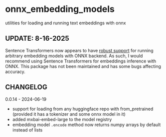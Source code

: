 # onnx_embedding_models
utilities for loading and running text embeddings with onnx

## UPDATE: 8-16-2025

Sentence Transformers now appears to have [robust support](https://sbert.net/docs/sentence_transformer/usage/efficiency.html#onnx) for running arbitrary embedding models with ONNX backend. As such, I would recommend using Sentence Transformers for embeddings inference with ONNX. This package has not been maintained and has some bugs affecting accuracy.

## CHANGELOG

0.0.14 - 2024-06-19
- support for loading from any huggingface repo with from_pretrained (provided it has a tokenizer and some onnx model in it)
- added mxbai-embed-large to the model registry
- embedding model `.encode` method now returns numpy arrays by default instead of lists

